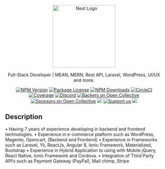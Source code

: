 <p align="center">
  <a href="https://www.linkedin.com/in/itsmearsalan/" target="blank"><img src="https://media-exp1.licdn.com/dms/image/C4E03AQE2LeUTXGdjrQ/profile-displayphoto-shrink_200_200/0/1643185133878?e=1668643200&v=beta&t=lWfcQf7cbzn62J1ZXzDooUGZSzwm2od9wHk6BvpOvGA" width="200" alt="Nest Logo" /></a>
</p>


  <p align="center">Full-Stack Developer | MEAN, MERN, Rest API, Laravel, WordPress, UI/UX and more.</p>
    <p align="center">
<a href="https://www.npmjs.com/~nestjscore" target="_blank"><img src="https://img.shields.io/npm/v/@nestjs/core.svg" alt="NPM Version" /></a>
<a href="https://www.npmjs.com/~nestjscore" target="_blank"><img src="https://img.shields.io/npm/l/@nestjs/core.svg" alt="Package License" /></a>
<a href="https://www.npmjs.com/~nestjscore" target="_blank"><img src="https://img.shields.io/npm/dm/@nestjs/common.svg" alt="NPM Downloads" /></a>
<a href="https://circleci.com/gh/nestjs/nest" target="_blank"><img src="https://img.shields.io/circleci/build/github/nestjs/nest/master" alt="CircleCI" /></a>
<a href="https://coveralls.io/github/nestjs/nest?branch=master" target="_blank"><img src="https://coveralls.io/repos/github/nestjs/nest/badge.svg?branch=master#9" alt="Coverage" /></a>
<a href="https://discord.gg/G7Qnnhy" target="_blank"><img src="https://img.shields.io/badge/discord-online-brightgreen.svg" alt="Discord"/></a>
<a href="https://opencollective.com/nest#backer" target="_blank"><img src="https://opencollective.com/nest/backers/badge.svg" alt="Backers on Open Collective" /></a>
<a href="https://opencollective.com/nest#sponsor" target="_blank"><img src="https://opencollective.com/nest/sponsors/badge.svg" alt="Sponsors on Open Collective" /></a>
  <a href="https://paypal.me/kamilmysliwiec" target="_blank"><img src="https://img.shields.io/badge/Donate-PayPal-ff3f59.svg"/></a>
    <a href="https://opencollective.com/nest#sponsor"  target="_blank"><img src="https://img.shields.io/badge/Support%20us-Open%20Collective-41B883.svg" alt="Support us"></a>
  <a href="https://twitter.com/nestframework" target="_blank"><img src="https://img.shields.io/twitter/follow/nestframework.svg?style=social&label=Follow"></a>
</p>
  <!--[![Backers on Open Collective](https://opencollective.com/nest/backers/badge.svg)](https://opencollective.com/nest#backer)
  [![Sponsors on Open Collective](https://opencollective.com/nest/sponsors/badge.svg)](https://opencollective.com/nest#sponsor)-->

## Description

• Having 7 years of experience developing in backend and frontend technologies.
• Experience in e-commerce platform such as WordPress, Magento, Opencart, (Backend and Frontend)
• Experience in Frameworks such as Laravel, Yii, ReactJs, Angular 8, Ionic Framework, Materialized, Bootstrap
• Experience in Hybrid Application to using with Mobile jQuery, React Native, Ionic Framework and Cordova.
• Integration of Third Party API’s such as Payment Gateway (PayPal), Mail chimp, Stripe
